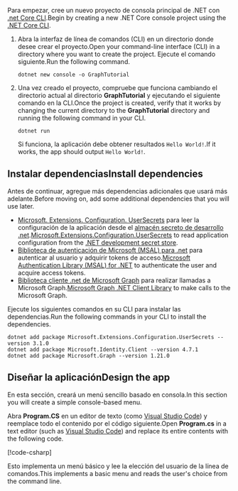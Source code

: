 <!-- markdownlint-disable MD002 MD041 -->

<span data-ttu-id="4a4e0-101">Para empezar, cree un nuevo proyecto de consola principal de .NET con [.net Core CLI](/dotnet/core/tools/?tabs=netcore2x).</span><span class="sxs-lookup"><span data-stu-id="4a4e0-101">Begin by creating a new .NET Core console project using the [.NET Core CLI](/dotnet/core/tools/?tabs=netcore2x).</span></span>

1. <span data-ttu-id="4a4e0-102">Abra la interfaz de línea de comandos (CLI) en un directorio donde desee crear el proyecto.</span><span class="sxs-lookup"><span data-stu-id="4a4e0-102">Open your command-line interface (CLI) in a directory where you want to create the project.</span></span> <span data-ttu-id="4a4e0-103">Ejecute el comando siguiente.</span><span class="sxs-lookup"><span data-stu-id="4a4e0-103">Run the following command.</span></span>

    ```Shell
    dotnet new console -o GraphTutorial
    ```

1. <span data-ttu-id="4a4e0-104">Una vez creado el proyecto, compruebe que funciona cambiando el directorio actual al directorio **GraphTutorial** y ejecutando el siguiente comando en la CLI.</span><span class="sxs-lookup"><span data-stu-id="4a4e0-104">Once the project is created, verify that it works by changing the current directory to the **GraphTutorial** directory and running the following command in your CLI.</span></span>

    ```Shell
    dotnet run
    ```

    <span data-ttu-id="4a4e0-105">Si funciona, la aplicación debe obtener resultados `Hello World!`.</span><span class="sxs-lookup"><span data-stu-id="4a4e0-105">If it works, the app should output `Hello World!`.</span></span>

## <a name="install-dependencies"></a><span data-ttu-id="4a4e0-106">Instalar dependencias</span><span class="sxs-lookup"><span data-stu-id="4a4e0-106">Install dependencies</span></span>

<span data-ttu-id="4a4e0-107">Antes de continuar, agregue más dependencias adicionales que usará más adelante.</span><span class="sxs-lookup"><span data-stu-id="4a4e0-107">Before moving on, add some additional dependencies that you will use later.</span></span>

- <span data-ttu-id="4a4e0-108">[Microsoft. Extensions. Configuration. UserSecrets](https://github.com/aspnet/extensions) para leer la configuración de la aplicación desde el [almacén secreto de desarrollo .net](https://docs.microsoft.com/aspnet/core/security/app-secrets).</span><span class="sxs-lookup"><span data-stu-id="4a4e0-108">[Microsoft.Extensions.Configuration.UserSecrets](https://github.com/aspnet/extensions) to read application configuration from the [.NET development secret store](https://docs.microsoft.com/aspnet/core/security/app-secrets).</span></span>
- <span data-ttu-id="4a4e0-109">[Biblioteca de autenticación de Microsoft (MSAL) para .net](https://github.com/AzureAD/microsoft-authentication-library-for-dotnet) para autenticar al usuario y adquirir tokens de acceso.</span><span class="sxs-lookup"><span data-stu-id="4a4e0-109">[Microsoft Authentication Library (MSAL) for .NET](https://github.com/AzureAD/microsoft-authentication-library-for-dotnet) to authenticate the user and acquire access tokens.</span></span>
- <span data-ttu-id="4a4e0-110">[Biblioteca cliente .net de Microsoft Graph](https://github.com/microsoftgraph/msgraph-sdk-dotnet) para realizar llamadas a Microsoft Graph.</span><span class="sxs-lookup"><span data-stu-id="4a4e0-110">[Microsoft Graph .NET Client Library](https://github.com/microsoftgraph/msgraph-sdk-dotnet) to make calls to the Microsoft Graph.</span></span>

<span data-ttu-id="4a4e0-111">Ejecute los siguientes comandos en su CLI para instalar las dependencias.</span><span class="sxs-lookup"><span data-stu-id="4a4e0-111">Run the following commands in your CLI to install the dependencies.</span></span>

```Shell
dotnet add package Microsoft.Extensions.Configuration.UserSecrets --version 3.1.0
dotnet add package Microsoft.Identity.Client --version 4.7.1
dotnet add package Microsoft.Graph --version 1.21.0
```

## <a name="design-the-app"></a><span data-ttu-id="4a4e0-112">Diseñar la aplicación</span><span class="sxs-lookup"><span data-stu-id="4a4e0-112">Design the app</span></span>

<span data-ttu-id="4a4e0-113">En esta sección, creará un menú sencillo basado en consola.</span><span class="sxs-lookup"><span data-stu-id="4a4e0-113">In this section you will create a simple console-based menu.</span></span>

<span data-ttu-id="4a4e0-114">Abra **Program.CS** en un editor de texto (como [Visual Studio Code](https://code.visualstudio.com/)) y reemplace todo el contenido por el código siguiente.</span><span class="sxs-lookup"><span data-stu-id="4a4e0-114">Open **Program.cs** in a text editor (such as [Visual Studio Code](https://code.visualstudio.com/)) and replace its entire contents with the following code.</span></span>

[!code-csharp[](../demos/01-create-app/GraphTutorial/Program.cs)]

<span data-ttu-id="4a4e0-115">Esto implementa un menú básico y lee la elección del usuario de la línea de comandos.</span><span class="sxs-lookup"><span data-stu-id="4a4e0-115">This implements a basic menu and reads the user's choice from the command line.</span></span>
